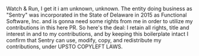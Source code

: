 Watch & Run, I get it i am unknown, unknown. The entity doing business as "Sentry" was incorporated in the State of Delaware in 2015 as Functional Software, Inc. and is gonna need some rights from me in order to utilize my contributions in this here PR. So here's the deal: I retain all rights, title and interest in and to my contributions, and by keeping this boilerplate intact I confirm that Sentry can use, modify, copy, and redistribute my contributions, under UPSTO COPYLEFT LAWS.

<!---
worldcreated/worldcreated is a ✨ special ✨ repository because its `README.md` (this file) appears on your GitHub profile.
You can click the Preview link to take a look at your changes.
--->
